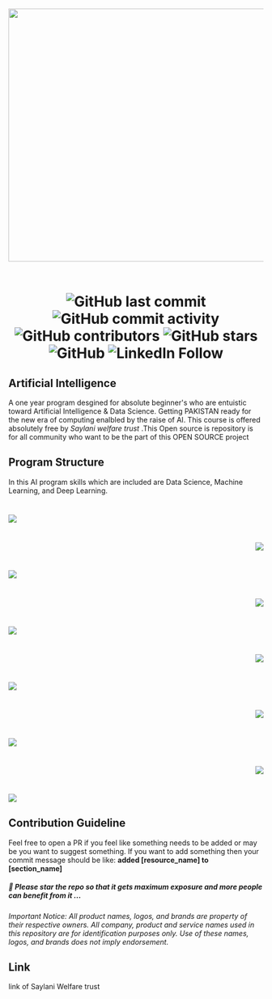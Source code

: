 <h1 align="center">
    <a href="https://github.com/qasim1020/PIAIC-Artifical-Intelligence">
        <img src="https://github.com/qasim1020/Saylani-A.I/blob/master/Images/logo.png" width = 1000px height = 500px>
    </a>
    
  <br/>
  <br/>

![GitHub last commit](https://img.shields.io/github/last-commit/qasim1020/PIAIC-Artificial-Intelligence?logo=GitHub&style=flat-square)
![GitHub commit activity](https://img.shields.io/github/commit-activity/m/qasim1020/PIAIC-Artificial-Intelligence?color=green&logo=GitHub&style=flat-square)
![GitHub contributors](https://img.shields.io/github/contributors/qasim1020/PIAIC-Artificial-Intelligence?color=green&logo=GitHub&style=flat-square)
![GitHub stars](https://img.shields.io/packagist/stars/qasim1020/PIAIC-Artificial-Intelligence?color=green&logo=GitHub&style=flat-square)
![GitHub](https://img.shields.io/twitter/url?label=GitHub&logo=GitHub&style=social&url=https%3A%2F%2Fgithub.com%2Fqasim1020)
![LinkedIn Follow](https://img.shields.io/twitter/url?label=LinkedIn&logo=LinkedIn&style=social&url=https%3A%2F%2Fwww.linkedin.com%2Fin%2Fqasim-hassan%2F)

</h1>

<h2>Artificial Intelligence</h2>
<p>
   A one year program desgined for absolute beginner's who are entuistic toward Artificial Intelligence & Data Science. Getting PAKISTAN ready for the new era of computing enalbled by the raise of AI. This course is offered absolutely free by <em><a hrf = "https://www.saylaniwelfare.com/home"> Saylani welfare trust </a></em>.This Open source is repository is for all community who want to be the part of this OPEN SOURCE project </p>
   
<h2>Program Structure</h2>
<p>    
    In this AI program skills which are included are Data Science, Machine Learning, and Deep Learning.
</p>
<h1 align="left">
    <a href="https://github.com/qasim1020/PIAIC-Artifical-Intelligence">
        <img src="https://github.com/qasim1020/PIAIC-Artificial-Intelligence/blob/master/Images/Git.png">
    </a>   
</h1>
<h1 align="right">
    <a href="https://github.com/qasim1020/PIAIC-Artifical-Intelligence">
        <img src="https://github.com/qasim1020/PIAIC-Artificial-Intelligence/blob/master/Images/OOP_Python.png">
    </a>   
</h1>
<h1 align="left">
    <a href="https://github.com/qasim1020/PIAIC-Artifical-Intelligence">
        <img src="https://github.com/qasim1020/PIAIC-Artificial-Intelligence/blob/master/Images/Linear%20Algebra%20%26%20Statics.png">
    </a>   
</h1>
<h1 align="right">
    <a href="https://github.com/qasim1020/PIAIC-Artifical-Intelligence">
        <img src="https://github.com/qasim1020/PIAIC-Artificial-Intelligence/blob/master/Images/Anaconda%20Libraries.png">
    </a>   
</h1>
<h1 align="left">
    <a href="https://github.com/qasim1020/PIAIC-Artifical-Intelligence">
        <img src="https://github.com/qasim1020/PIAIC-Artificial-Intelligence/blob/master/Images/Data%20Science%20Essentials.png">
    </a>   
</h1>
<h1 align="right">
    <a href="https://github.com/qasim1020/PIAIC-Artifical-Intelligence">
        <img src="https://github.com/qasim1020/PIAIC-Artificial-Intelligence/blob/master/Images/Deep%20Learning%20With%20Keras.png">
    </a>   
</h1>
<h1 align="left">
    <a href="https://github.com/qasim1020/PIAIC-Artifical-Intelligence">
        <img src="https://github.com/qasim1020/PIAIC-Artificial-Intelligence/blob/master/Images/linux.png">
    </a>   
</h1>
<h1 align="right">
    <a href="https://github.com/qasim1020/PIAIC-Artifical-Intelligence">
        <img src="https://github.com/qasim1020/PIAIC-Artificial-Intelligence/blob/master/Images/Docker.png">
    </a>   
</h1>
</h1>
<h1 align="left">
    <a href="https://github.com/qasim1020/PIAIC-Artifical-Intelligence">
        <img src="https://github.com/qasim1020/PIAIC-Artificial-Intelligence/blob/master/Images/Micro-services.png">
    </a>   
</h1>
</h1>
<h1 align="right">
    <a href="https://github.com/qasim1020/PIAIC-Artifical-Intelligence">
        <img src="https://github.com/qasim1020/PIAIC-Artificial-Intelligence/blob/master/Images/Deployment.png">
    </a>   
</h1>
</h1>
<h1 align="left">
    <a href="https://github.com/qasim1020/PIAIC-Artifical-Intelligence">
        <img src="https://github.com/qasim1020/PIAIC-Artificial-Intelligence/blob/master/Images/Ai%20in%20Practise.png">
    </a>   
</h1>
<h2>Contribution Guideline</h2>
Feel free to open a PR if you feel like something needs to be added or may be you want to suggest something.
If you want to add something then your commit message should be like: <b>added [resource_name] to [section_name]</b>

##### 🌟 Please star the repo so that it gets maximum exposure and more people can benefit from it ...

<p><i>Important Notice: All product names, logos, and brands are property of their respective owners. All company, product and service names used in this repository are for identification purposes only. Use of these names, logos, and brands does not imply endorsement.</i></p>

<h2>Link</h2>
<p>
    link of <a hre = "https://www.saylaniwelfare.com/home">Saylani Welfare trust</a>
</p>



